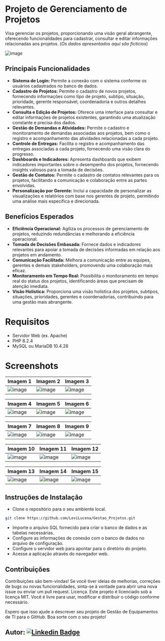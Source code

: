 # Projeto de Gerenciamento de Projetos

Visa gerenciar os projetos, proporcionando uma visão geral abrangente, oferecendo funcionalidades para cadastrar, consultar e editar informações relacionadas aos projetos. 
(_Os dados apresentados aqui são fictícios_)

![image](https://github.com/LeviLucena/Gestao_Projetos/assets/34045910/d4f0f75d-7a18-45be-bdc1-8d5d78cb81c9)


## Principais Funcionalidades

- **Sistema de Login:** Permite a conexão com o sistema conforme os usuários cadastrados no banco de dados.
- **Cadastro de Projetos:** Permite o cadastro de novos projetos, fornecendo informações como tipo de projeto, subtipo, situação, prioridade, gerente responsável, coordenadoria e outros detalhes relevantes.
- **Consulta e Edição de Projetos:** Oferece uma interface para consultar e editar informações de projetos existentes, garantindo uma atualização constante e precisa dos dados.
- **Gestão de Demandas e Atividades:** Permite o cadastro e monitoramento de demandas associadas aos projetos, bem como o registro e acompanhamento das atividades relacionadas a cada projeto.
- **Controle de Entregas:** Facilita o registro e acompanhamento das entregas associadas a cada projeto, fornecendo uma visão clara do progresso.
- **Dashboards e Indicadores:** Apresenta dashboards que exibem indicadores importantes sobre o desempenho dos projetos, fornecendo insights valiosos para a tomada de decisões.
- **Gestão de Contatos:** Permite o cadastro de contatos relevantes para os projetos, facilitando a comunicação e colaboração entre as partes envolvidas.
- **Personalização por Gerente:** Inclui a capacidade de personalizar as visualizações e relatórios com base nos gerentes de projeto, permitindo uma análise mais específica e direcionada.

## Benefícios Esperados

- **Eficiência Operacional:** Agiliza os processos de gerenciamento de projetos, reduzindo redundâncias e melhorando a eficiência operacional.
- **Tomada de Decisões Embasada:** Fornece dados e indicadores relevantes para apoiar a tomada de decisões informadas em relação aos projetos em andamento.
- **Comunicação Facilitada:** Melhora a comunicação entre as equipes, gerentes e demais stakeholders, promovendo uma colaboração mais eficaz.
- **Monitoramento em Tempo Real:** Possibilita o monitoramento em tempo real do status dos projetos, identificando áreas que precisam de atenção imediata.
- **Visão Holística:** Proporciona uma visão holística dos projetos, subtipos, situações, prioridades, gerentes e coordenadorias, contribuindo para uma gestão mais abrangente.

# Requisitos

- Servidor Web (ex. Apache)
- PHP 8.2.4
- MySQL ou MariaDB 10.4.28

# Screenshots

| Imagem 1 | Imagem 2 | Imagem 3 |
| ---------| ---------| ---------|
|![image](https://github.com/LeviLucena/Gestao_Projetos/assets/34045910/9b1369d8-c5d3-4ed9-a367-97d9159c8f85) | ![image](https://github.com/LeviLucena/Gestao_Projetos/assets/34045910/8b814015-895e-4019-ab65-b98662efeb28) | ![image](https://github.com/LeviLucena/Gestao_Projetos/assets/34045910/8d698b37-7a8a-42d8-9363-a914b94cd031)

| Imagem 4 | Imagem 5 | Imagem 6 |
| ---------| ---------| ---------|
| ![image](https://github.com/LeviLucena/Gestao_Projetos/assets/34045910/f8063add-ed2c-444e-83d8-2b972213605b) | ![image](https://github.com/LeviLucena/Gestao_Projetos/assets/34045910/615e3f68-5dab-4485-baf6-9d5089143f26) | ![image](https://github.com/LeviLucena/Gestao_Projetos/assets/34045910/34698b14-c45c-4cc1-b3c9-52a51b8ca187)

| Imagem 7 | Imagem 8 | Imagem 9 |
| ---------| ---------| ---------|
| ![image](https://github.com/LeviLucena/Gestao_Projetos/assets/34045910/42ff4797-5d2a-46ae-afbf-4f1dea222389) | ![image](https://github.com/LeviLucena/Gestao_Projetos/assets/34045910/d684f1bd-d9ba-4a7d-a259-08b6641d10a4) | ![image](https://github.com/LeviLucena/Gestao_Projetos/assets/34045910/2ef3b9c8-9256-453c-8042-ef5b9ca14aaf)

| Imagem 10 | Imagem 11 | Imagem 12 |
| ---------| ---------| ---------|
| ![image](https://github.com/LeviLucena/Gestao_Projetos/assets/34045910/57f3faf5-cb58-4cdb-b0b5-f84d71467498) | ![image](https://github.com/LeviLucena/Gestao_Projetos/assets/34045910/90d290a3-e183-4029-9bc9-6836df3fac15) | ![image](https://github.com/LeviLucena/Gestao_Projetos/assets/34045910/eef3ea2d-c8e5-4b46-aa49-276a2c69c637)

| Imagem 13 | Imagem 14 | Imagem 15 |
| ---------| ---------| ---------|
| ![image](https://github.com/LeviLucena/Gestao_Projetos/assets/34045910/d9f8d0c1-28cb-40d9-897c-2e051e1946e7) | ![image](https://github.com/LeviLucena/Gestao_Projetos/assets/34045910/616ec559-a3ed-4be9-bbfc-c268dd28d5d1) | ![image](https://github.com/LeviLucena/Gestao_Projetos/assets/34045910/0278e73c-d199-4d5e-abba-8a42e404061b)

## Instruções de Instalação

- Clone o repositório para o seu ambiente local.
  
```bash
git clone https://github.com/LeviLucena/Gestao_Projetos.git
```

- Importe o arquivo SQL fornecido para criar o banco de dados e as tabelas necessárias.
- Configure as informações de conexão com o banco de dados no arquivo de configuração.
- Configure o servidor web para apontar para o diretório do projeto.
- Acesse a aplicação através do navegador web.

## Contribuições

Contribuições são bem-vindas! Se você tiver ideias de melhorias, correções de bugs ou novas funcionalidades, sinta-se à vontade para abrir uma nova issue ou enviar um pull request.
Licença. Este projeto é licenciado sob a licença MIT. Você é livre para usar, modificar e distribuir o código conforme necessário.

Espero que isso ajude a descrever seu projeto de Gestão de Equipamentos de TI para o GitHub. Boa sorte com o seu projeto!

## Autor: [![Linkedin Badge](https://img.shields.io/badge/-LinkedIn-blue?style=flat-square&logo=Linkedin&logoColor=white&link=https://www.linkedin.com/in/levilucena/)](https://www.linkedin.com/in/levilucena/)
